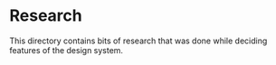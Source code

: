 # Research

This directory contains bits of research that was done while deciding
features of the design system.
